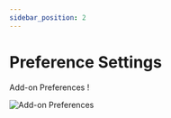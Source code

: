 ```yaml
---
sidebar_position: 2
---
```


# Preference Settings

Add-on Preferences !

![Add-on Preferences](/assets/images/addon_prefs_3.png)
